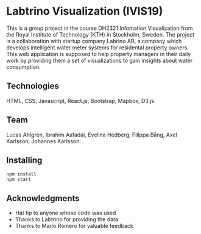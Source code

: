 # Labtrino Visualization (IVIS19)

This is a group project in the course DH2321 Infomation Visualization from the Royal Institute of Technology (KTH) in Stockholm, Sweden. The project is a collaboration with startup company Labrino AB, a company which develops intelligent water meter systems for residental property owners. This web application is supposed to help property managers in their daily work by providing them a set of visualizations to gain insights about water consumption.

## Technologies

HTML, CSS, Javascript, React.js, Bootstrap, Mapbox, D3.js.

## Team

Lucas Ahlgren, Ibrahim Asfadai, Evelina Hedberg, Filippa Bång, Axel Karlsson, Johannes Karlsson.

## Installing

```
npm install
npm start
```

## Acknowledgments

* Hat tip to anyone whose code was used
* Thanks to Labtrino for providing the data
* Thanks to Mario Romero for valuable feedback

